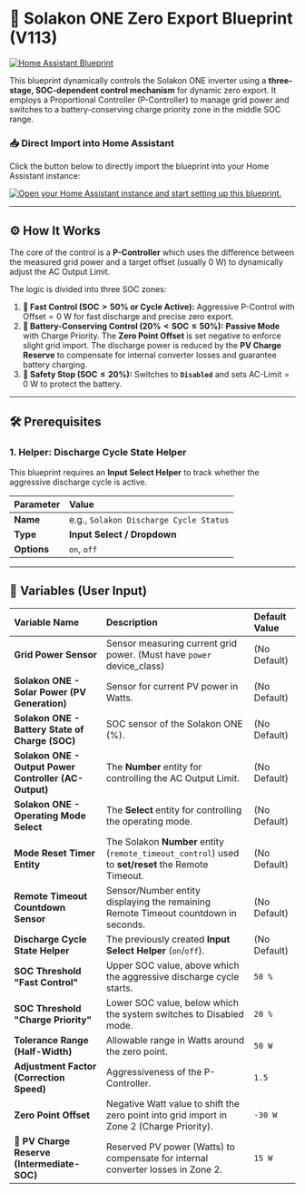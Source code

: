 # 🔋 Solakon ONE Zero Export Blueprint (V113)

[![Home Assistant Blueprint](https://img.shields.io/badge/Home%20Assistant-Blueprint-41bdf5.svg?style=for-the-badge)](https://my.home-assistant.io/redirect/blueprint_import?blueprint_url=https%3A%2F%2Fgithub.com%2FD4nte85%2FSolakon-One-Nulleinspeisung-Blueprint-homeassistant%2Fblob%2FSolakon-ONE-Zero-Export%2Fsolakon_one_zeroexport.yaml)

This blueprint dynamically controls the Solakon ONE inverter using a **three-stage, SOC-dependent control mechanism** for dynamic zero export. It employs a Proportional Controller (P-Controller) to manage grid power and switches to a battery-conserving charge priority zone in the middle SOC range.

### 📥 Direct Import into Home Assistant

Click the button below to directly import the blueprint into your Home Assistant instance:

[![Open your Home Assistant instance and start setting up this blueprint.](https://my.home-assistant.io/badges/blueprint_import.svg)](https://my.home-assistant.io/redirect/blueprint_import?blueprint_url=https%3A%2F%2Fgithub.com%2FD4nte85%2FSolakon-One-Nulleinspeisung-Blueprint-homeassistant%2Fblob%2FSolakon-ONE-Zero-Export%2Fsolakon_one_zeroexport.yaml)

***

## ⚙️ How It Works

The core of the control is a **P-Controller** which uses the difference between the measured grid power and a target offset (usually 0 W) to dynamically adjust the AC Output Limit.

The logic is divided into three SOC zones:

1.  **🚀 Fast Control ($\text{SOC} > 50\%$ or Cycle Active):** Aggressive P-Control with $\text{Offset} = 0\text{ W}$ for fast discharge and precise zero export.
2.  **🐢 Battery-Conserving Control ($\text{20\%} < \text{SOC} \le 50\%$):** **Passive Mode** with Charge Priority. The **Zero Point Offset** is set negative to enforce slight grid import. The discharge power is reduced by the **PV Charge Reserve** to compensate for internal converter losses and guarantee battery charging.
3.  **🛑 Safety Stop ($\text{SOC} \le 20\%$):** Switches to **`Disabled`** and sets $\text{AC-Limit} = 0\text{ W}$ to protect the battery.

***

## 🛠️ Prerequisites

### 1. Helper: Discharge Cycle State Helper

This blueprint requires an **Input Select Helper** to track whether the aggressive discharge cycle is active.

| Parameter | Value |
| :--- | :--- |
| **Name** | e.g., `Solakon Discharge Cycle Status` |
| **Type** | **Input Select / Dropdown** |
| **Options** | `on`, `off` |

***

## 📝 Variables (User Input)

| Variable Name | Description | Default Value |
| :--- | :--- | :--- |
| **Grid Power Sensor** | Sensor measuring current grid power. (Must have `power` device_class) | (No Default) |
| **Solakon ONE - Solar Power (PV Generation)** | Sensor for current PV power in Watts. | (No Default) |
| **Solakon ONE - Battery State of Charge (SOC)** | SOC sensor of the Solakon ONE (%). | (No Default) |
| **Solakon ONE - Output Power Controller (AC-Output)** | The **Number** entity for controlling the AC Output Limit. | (No Default) |
| **Solakon ONE - Operating Mode Select** | The **Select** entity for controlling the operating mode. | (No Default) |
| **Mode Reset Timer Entity** | The Solakon **Number** entity (`remote_timeout_control`) used to **set/reset** the Remote Timeout. | (No Default) |
| **Remote Timeout Countdown Sensor** | Sensor/Number entity displaying the remaining Remote Timeout countdown in seconds. | (No Default) |
| **Discharge Cycle State Helper** | The previously created **Input Select Helper** (`on`/`off`). | (No Default) |
| **SOC Threshold "Fast Control"** | Upper SOC value, above which the aggressive discharge cycle starts. | `50 %` |
| **SOC Threshold "Charge Priority"** | Lower SOC value, below which the system switches to Disabled mode. | `20 %` |
| **Tolerance Range (Half-Width)** | Allowable range in Watts around the zero point. | `50 W` |
| **Adjustment Factor (Correction Speed)** | Aggressiveness of the P-Controller. | `1.5` |
| **Zero Point Offset** | Negative Watt value to shift the zero point into grid import in Zone 2 (Charge Priority). | `-30 W` |
| **🔋 PV Charge Reserve (Intermediate-SOC)** | Reserved PV power (Watts) to compensate for internal converter losses in Zone 2. | `15 W` |
